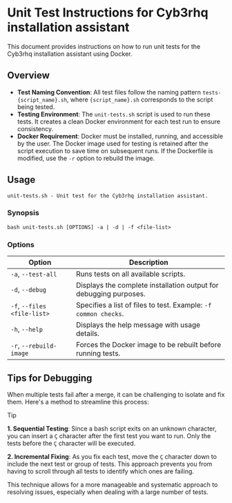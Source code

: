 # Unit Test Instructions for Cyb3rhq installation assistant

This document provides instructions on how to run unit tests for the Cyb3rhq installation assistant using Docker.

## Overview 

- **Test Naming Convention**: All test files follow the naming pattern `tests-{script_name}.sh`, where `{script_name}.sh` corresponds to the script being tested.
- **Testing Environment**: The `unit-tests.sh` script is used to run these tests. It creates a clean Docker environment for each test run to ensure consistency.
- **Docker Requirement**: Docker must be installed, running, and accessible by the user. The Docker image used for testing is retained after the script execution to save time on subsequent runs. If the Dockerfile is modified, use the `-r` option to rebuild the image.

## Usage

```
unit-tests.sh - Unit test for the Cyb3rhq installation assistant.
```

### Synopsis

```
bash unit-tests.sh [OPTIONS] -a | -d | -f <file-list>
```

### Options

| Option | Description |
|-------------------------------------|-------------------------------------------------------------------|
|     `-a`, `--test-all`              | Runs tests on all available scripts.                              |
|     `-d`, `--debug`                 | Displays the complete installation output for debugging purposes. |
|     `-f`, `--files <file-list>`     | Specifies a list of files to test. Example: `-f common checks`.   |
|     `-h`, `--help`                  | Displays the help message with usage details.                     |
|     `-r`, `--rebuild-image`         | Forces the Docker image to be rebuilt before running tests.       |

## Tips for Debugging

When multiple tests fail after a merge, it can be challenging to isolate and fix them. Here's a method to streamline this process:

> [!TIP]
> **1. Sequential Testing**: Since a bash script exits on an unknown character, you can insert a `Ç` character after the first test you want to run. Only the tests before the `Ç` character will be executed.
> 
> **2. Incremental Fixing**: As you fix each test, move the `Ç` character down to include the next test or group of tests. This approach prevents you from having to scroll through all tests to identify which ones are failing.

This technique allows for a more manageable and systematic approach to resolving issues, especially when dealing with a large number of tests.